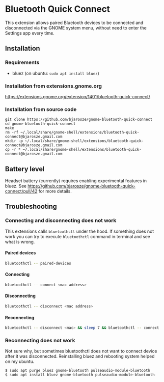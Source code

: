 # Bluetooth Quick Connect

This extension allows paired Bluetooth devices to be connected and
disconnected via the GNOME system menu, without need to enter the
Settings app every time.

## Installation

### Requirements

 * bluez (on ubuntu: `sudo apt install bluez`)

### Installation from extensions.gnome.org

https://extensions.gnome.org/extension/1401/bluetooth-quick-connect/

### Installation from source code

```
git clone https://github.com/bjarosze/gnome-bluetooth-quick-connect
cd gnome-bluetooth-quick-connect
make
rm -rf ~/.local/share/gnome-shell/extensions/bluetooth-quick-connect@bjarosze.gmail.com
mkdir -p ~/.local/share/gnome-shell/extensions/bluetooth-quick-connect@bjarosze.gmail.com
cp -r * ~/.local/share/gnome-shell/extensions/bluetooth-quick-connect@bjarosze.gmail.com
```

## Battery level

Headset battery (currently) requires enabling experimental features in bluez.
See https://github.com/bjarosze/gnome-bluetooth-quick-connect/pull/42 for more details.

## Troubleshooting

### Connecting and disconnecting does not work

This extensions calls `bluetoothctl` under the hood. If something does not work 
you can try to execute `bluetoothctl` command in terminal and see what is wrong.

#### Paired devices
```bash
bluetoothctl -- paired-devices
```

#### Connecting
```bash
bluetoothctl -- connect <mac address>
```

#### Disconnecting
```bash
bluetoothctl -- disconnect <mac address>
```

#### Reconnecting
```bash
bluetoothctl -- disconnect <mac> && sleep 7 && bluetoothctl -- connect <mac>
```

### Reconnecting does not work

Not sure why, but sometimes bluetoothctl does not want to connect 
device after it was disconnected. Reinstalling bluez and rebooting system helped on my ubuntu.
```
$ sudo apt purge bluez gnome-bluetooth pulseaudio-module-bluetooth
$ sudo apt install bluez gnome-bluetooth pulseaudio-module-bluetooth
```